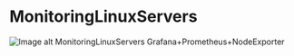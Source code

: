 # MonitoringLinuxServers
![Image alt](https://github.com/Fil98/MonitoringLinuxServers/Main.png)
MonitoringLinuxServers Grafana+Prometheus+NodeExporter
